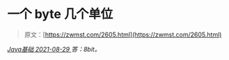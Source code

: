 <!--yml
category: 未分类
date: 0001-01-01 00:00:00
-->

# 一个 byte 几个单位

> 原文：[https://zwmst.com/2605.html](https://zwmst.com/2605.html)

   [ *Java基础* ](https://zwmst.com/java%e5%9f%ba%e7%a1%80)*[ <time datetime="2021-08-29T11:19:58+08:00"> 2021-08-29 </time> ](https://zwmst.com/2605.html)  答：8bit。*